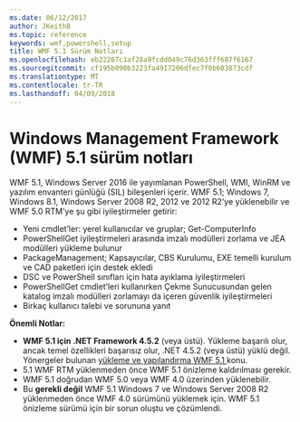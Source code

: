 ```yaml
---
ms.date: 06/12/2017
author: JKeithB
ms.topic: reference
keywords: wmf,powershell,setup
title: WMF 5.1 Sürüm Notları
ms.openlocfilehash: eb22267c1af28a9fcdd049c76d363fff687f6167
ms.sourcegitcommit: cf195b090b3223fa4917206dfec7f0b603873cdf
ms.translationtype: MT
ms.contentlocale: tr-TR
ms.lasthandoff: 04/09/2018
---
```

# <a name="windows-management-framework-wmf-51-release-notes"></a>Windows Management Framework (WMF) 5.1 sürüm notları #

WMF 5.1, Windows Server 2016 ile yayımlanan PowerShell, WMI, WinRM ve yazılım envanteri günlüğü (SIL) bileşenleri içerir.
WMF 5.1; Windows 7, Windows 8.1, Windows Server 2008 R2, 2012 ve 2012 R2’ye yüklenebilir ve WMF 5.0 RTM’ye şu gibi iyileştirmeler getirir:

- Yeni cmdlet’ler: yerel kullanıcılar ve gruplar; Get-ComputerInfo
- PowerShellGet iyileştirmeleri arasında imzalı modülleri zorlama ve JEA modülleri yükleme bulunur
- PackageManagement; Kapsayıcılar, CBS Kurulumu, EXE temelli kurulum ve CAD paketleri için destek ekledi
- DSC ve PowerShell sınıfları için hata ayıklama iyileştirmeleri
- PowerShellGet cmdlet’leri kullanırken Çekme Sunucusundan gelen katalog imzalı modülleri zorlamayı da içeren güvenlik iyileştirmeleri
- Birkaç kullanıcı talebi ve sorununa yanıt

**Önemli Notlar:**

- **WMF 5.1 için .NET Framework 4.5.2** (veya üstü). Yükleme başarılı olur, ancak temel özellikleri başarısız olur, .NET 4.5.2 (veya üstü) yüklü değil. Yönergeler bulunan [yükleme ve yapılandırma WMF 5.1 ](https://msdn.microsoft.com/powershell/wmf/5.1/install-configure) konu.
- 5.1 WMF RTM yüklenmeden önce WMF 5.1 önizleme kaldırılması gerekir.
- WMF 5.1 doğrudan WMF 5.0 veya WMF 4.0 üzerinden yüklenebilir.
- Bu __gerekli değil__ WMF 5.1 Windows 7 ve Windows Server 2008 R2 yüklenmeden önce WMF 4.0 sürümünü yüklemek için. WMF 5.1 önizleme sürümü için bir sorun oluştu ve çözümlendi.